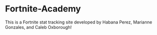 # Fortnite-Academy
This is a Fortnite stat tracking site developed by Habana Perez, Marianne Gonzales, and Caleb Oxborough! 
